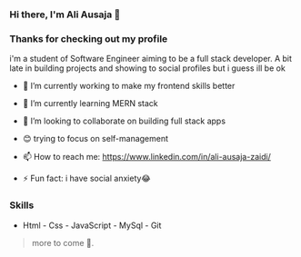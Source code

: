 ### Hi there, I'm Ali Ausaja 👋

### Thanks for checking out my profile 

i'm a student of Software Engineer aiming to be a full stack developer. A bit late in building projects and showing to social profiles but i guess ill be ok 


- 🔭 I’m currently working to make my frontend skills better
- 🌱 I’m currently learning MERN stack
- 👯 I’m looking to collaborate on building full stack apps
- 😊 trying to focus on self-management

- 📫 How to reach me: https://www.linkedin.com/in/ali-ausaja-zaidi/ 
- ⚡ Fun fact: i have social anxiety😂

### Skills
- Html - Css - JavaScript - MySql - Git 
> more to come 🤩.
